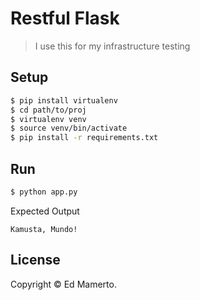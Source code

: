 # Restful Flask
> I use this for my infrastructure testing

##  Setup
```sh
$ pip install virtualenv
$ cd path/to/proj
$ virtualenv venv
$ source venv/bin/activate
$ pip install -r requirements.txt
```
## Run
```sh
$ python app.py
```
Expected Output
```
Kamusta, Mundo!
```

## License
Copyright © Ed Mamerto.
